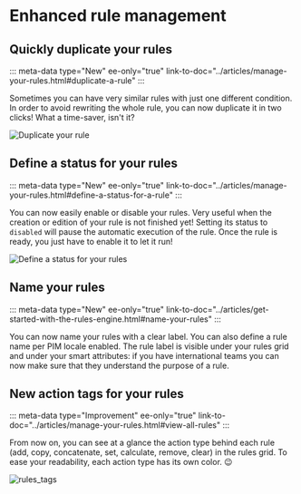 # Enhanced rule management

## Quickly duplicate your rules
::: meta-data type="New" ee-only="true" link-to-doc="../articles/manage-your-rules.html#duplicate-a-rule"
:::

Sometimes you can have very similar rules with just one different condition. In order to avoid rewriting the whole rule, you can now duplicate it in two clicks! What a time-saver, isn't it?

![Duplicate your rule](../img/Rules_Duplicate.png)

## Define a status for your rules
::: meta-data type="New" ee-only="true" link-to-doc="../articles/manage-your-rules.html#define-a-status-for-a-rule"
:::

You can now easily enable or disable your rules. Very useful when the creation or edition of your rule is not finished yet! Setting its status to `disabled` will pause the automatic execution of the rule. 
Once the rule is ready, you just have to enable it to let it run!

![Define a status for your rules](../img/Rules_Status.png)

## Name your rules
::: meta-data type="New" ee-only="true" link-to-doc="../articles/get-started-with-the-rules-engine.html#name-your-rules"
:::

You can now name your rules with a clear label. You can also define a rule name per PIM locale enabled. The rule label is visible under your rules grid and under your smart attributes: if you have international teams you can now make sure that they understand the purpose of a rule.

## New action tags for your rules
::: meta-data type="Improvement" ee-only="true" link-to-doc="../articles/manage-your-rules.html#view-all-rules"
:::

From now on, you can see at a glance the action type behind each rule (add, copy, concatenate, set, calculate, remove, clear) in the rules grid. To ease your readability, each action type has its own color. :wink:

![rules_tags](../img/Rules_Tags.png)
